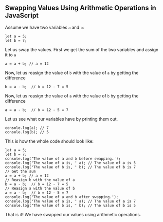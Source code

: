 ## Swapping Values Using Arithmetic Operations in JavaScript

Assume we have two variables ```a``` and ```b```:
```
let a = 5;
let b = 7;
``` 
Let us swap the values. First we get the sum of the two variables and assign it to ```a```

```
a = a + b; // a = 12
``` 
Now, let us reasign the value of ```b``` with the value of ```a``` by getting the difference

```
b = a - b;  // b = 12 - 7 = 5
``` 

Now, let us reasign the value of ```a``` with the value of ```b``` by getting the difference

```
a = a - b;  // b = 12 - 5 = 7
``` 

Let us see what our variables have by printing them out.

```
console.log(a); // 7
console.log(b); // 5
``` 

This is how the whole code should look like:

```
let a = 5;
let b = 7;
console.log('The value of a and b before swapping.');
console.log('The value of a is, ' a); // The value of a is 5
console.log('The value of b is, ' b); // The value of b is 7
// Get the sum
a = a + b; // a = 12
// Reasign b with the value of a
b = a - b;  // b = 12 - 7 = 5
// Reasign a with the value of b
a = a - b;  // b = 12 - 5 = 7
console.log('The value of a and b after swapping.');
console.log('The value of a is, ' a); // The value of a is 7
console.log('The value of b is, ' b); // The value of b is 5
``` 

That is it! We have swapped our values using arithmetic operations.